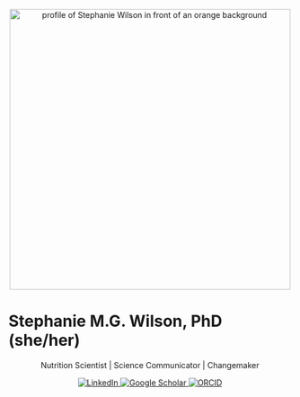 <p align="center">
  <img src="images/Stephanie_Wilson.jpg" alt="profile of Stephanie Wilson in front of an orange background" width="500">
</p>

# Stephanie M.G. Wilson, PhD (she/her) 

<p align="center">
Nutrition Scientist | Science Communicator | Changemaker
</p>

<p align="center">
  <a href="https://www.linkedin.com/in/stephanie-mg-wilson">
    <img src="https://img.shields.io/badge/LinkedIn-ff7a00?style=for-the-badge&logo=linkedin&logoColor=white" alt="LinkedIn">
  </a>
  <a href="https://scholar.google.com/citations?user=L1uAXl8AAAAJ&hl=en">
    <img src="https://img.shields.io/badge/Google_Scholar-ff7a00?style=for-the-badge&logo=google-scholar&logoColor=white" alt="Google Scholar">
  </a>
  <a href="https://orcid.org/0000-0002-4200-1752">
    <img src="https://img.shields.io/badge/ORCID-0000--0002--1825--0097-ff7a00?style=for-the-badge&logo=orcid&logoColor=white" alt="ORCID">
  </a>
</p>
